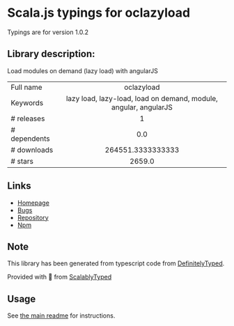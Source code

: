 
# Scala.js typings for oclazyload

Typings are for version 1.0.2

## Library description:
Load modules on demand (lazy load) with angularJS

|                    |                 |
| ------------------ | :-------------: |
| Full name          | oclazyload |
| Keywords           | lazy load, lazy-load, load on demand, module, angular, angularJS |
| # releases         | 1 |
| # dependents       | 0.0 |
| # downloads        | 264551.3333333333 |
| # stars            | 2659.0 |

## Links
- [Homepage](https://github.com/ocombe/ocLazyLoad)
- [Bugs](https://github.com/ocombe/ocLazyLoad/issues)
- [Repository](https://github.com/ocombe/ocLazyLoad)
- [Npm](https://www.npmjs.com/package/oclazyload)
    


## Note
This library has been generated from typescript code from [DefinitelyTyped](https://definitelytyped.org).

Provided with :purple_heart: from [ScalablyTyped](https://github.com/oyvindberg/ScalablyTyped)

## Usage
See [the main readme](../../readme.md) for instructions.


